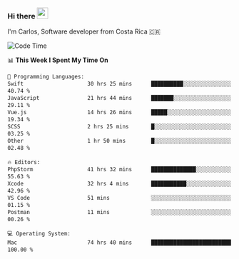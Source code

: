 ### Hi there <img src="https://media.giphy.com/media/hvRJCLFzcasrR4ia7z/giphy.gif" width="25px" height="25px">

I'm Carlos, Software developer from Costa Rica 🇨🇷

[//]: # (<a href="https://app.daily.dev/carum98"><img src="https://github.com/carum98/carum98/blob/main/devcard.svg" width="400" alt="Carlos Umaña Acevedo's Dev Card"/></a>)


<!--START_SECTION:waka-->
![Code Time](http://img.shields.io/badge/Code%20Time-11%2C014%20hrs%2046%20mins-blue)

📊 **This Week I Spent My Time On** 

```text
💬 Programming Languages: 
Swift                    30 hrs 25 mins      ██████████░░░░░░░░░░░░░░░   40.74 % 
JavaScript               21 hrs 44 mins      ███████░░░░░░░░░░░░░░░░░░   29.11 % 
Vue.js                   14 hrs 26 mins      █████░░░░░░░░░░░░░░░░░░░░   19.34 % 
SCSS                     2 hrs 25 mins       █░░░░░░░░░░░░░░░░░░░░░░░░   03.25 % 
Other                    1 hr 50 mins        █░░░░░░░░░░░░░░░░░░░░░░░░   02.48 % 

🔥 Editors: 
PhpStorm                 41 hrs 32 mins      ██████████████░░░░░░░░░░░   55.63 % 
Xcode                    32 hrs 4 mins       ███████████░░░░░░░░░░░░░░   42.96 % 
VS Code                  51 mins             ░░░░░░░░░░░░░░░░░░░░░░░░░   01.15 % 
Postman                  11 mins             ░░░░░░░░░░░░░░░░░░░░░░░░░   00.26 % 

💻 Operating System: 
Mac                      74 hrs 40 mins      █████████████████████████   100.00 % 
```


<!--END_SECTION:waka-->
